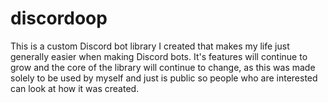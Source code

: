 # discordoop
 This is a custom Discord bot library I created that makes my life just generally easier when making Discord bots. It's features will continue to grow and the core of the library will continue to change, as this was made solely to be used by myself and just is public so people who are interested can look at how it was created.
